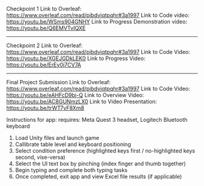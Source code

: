 Checkpoint 1 
Link to Overleaf:
https://www.overleaf.com/read/pjbdvjqtpqhr#3a1997
Link to Code video:
https://youtu.be/WSms904GNHY
Link to Progress Demonstration video:
https://youtu.be/Q6EMVTvIQXE


------------------------------------
Checkpoint 2
Link to Overleaf:
https://www.overleaf.com/read/pjbdvjqtpqhr#3a1997
Link to Code Video:
https://youtu.be/XGEJGDkLEK0
Link to Progress Video:
https://youtu.be/ErEy0j7CV7A


------------------------------------
Final Project Submission
Link to Overleaf:
https://www.overleaf.com/read/pjbdvjqtpqhr#3a1997
Link to Code Video:
https://youtu.be/eAHFcD9bj-Q
Link to Overview Video:
https://youtu.be/AC8GUNmzLX0
Link to Video Presentation:
https://youtu.be/trWT7vF8Xm8

Instructions for app:
requires: Meta Quest 3 headset, Logitech Bluetooth keyboard
1. Load Unity files and launch game
2. Callibrate table level and keyboard positioning
3. Select condition preference (highlighted keys first / no-highlighted keys second, vise-versa)
4. Select the UI text box by pinching (index finger and thumb together)
5. Begin typing and complete both typing tasks
6. Once completed, exit app and view Excel file results (if applicable)
